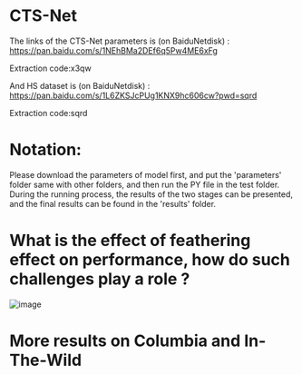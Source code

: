 # CTS-Net
The links of the CTS-Net parameters is (on BaiduNetdisk) : https://pan.baidu.com/s/1NEhBMa2DEf6q5Pw4ME6xFg 

Extraction code:x3qw

And HS dataset is (on BaiduNetdisk) : https://pan.baidu.com/s/1L6ZKSJcPUg1KNX9hc606cw?pwd=sqrd

Extraction code:sqrd

# Notation:
Please download the parameters of model first, and put the 'parameters' folder same with other folders, and then run the PY file in the test folder. During the running process, the results of the two stages can be presented, and the final results can be found in the 'results' folder.

# What is the effect of feathering effect on performance, how do such challenges play a role ?

![image](https://user-images.githubusercontent.com/73570008/151309165-103f078d-7a13-4ca1-8dd9-921dfbe20b9f.png)


# More results on Columbia and In-The-Wild
